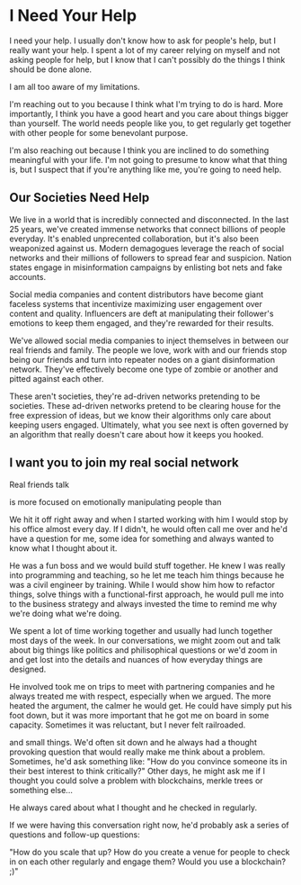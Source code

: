 # I Need Your Help

I need your help. I usually don't know how to ask for people's help, but I really want 
your help. I spent a lot of my career relying on myself and not asking people for 
help, but I know that I can't possibly do the things I think should be done alone.

I am all too aware of my limitations.

I'm reaching out to you because I think what I'm trying to do is hard. More importantly,
I think you have a good heart and you care about things bigger than yourself. The world
needs people like you, to get regularly get together with other people for some benevolant
purpose.

I'm also reaching out because I think you are inclined to do something meaningful with your 
life. I'm not going to presume to know what that thing is, but I suspect that if you're 
anything like me, you're going to need help. 

## Our Societies Need Help

We live in a world that is incredibly connected and disconnected. In the last 25 years, we've 
created immense networks that connect billions of people everyday. It's enabled unprecented 
collaboration, but it's also been weaponized against us. Modern demagogues leverage the reach
of social networks and their millions of followers to spread fear and suspicion. Nation states
engage in misinformation campaigns by enlisting bot nets and fake accounts. 

Social media companies and content distributors have become giant faceless systems that incentivize
maximizing user engagement over content and quality.  Influencers are deft at manipulating their
follower's emotions to keep them engaged, and they're rewarded for their results.

We've allowed social media companies to inject themselves in between our real friends and 
family. The people we love, work with and our friends stop being our friends and turn into
repeater nodes on a giant disinformation network. They've effectively become one type of zombie
or another and pitted against each other.

These aren't societies, they're ad-driven networks pretending to be societies. These ad-driven 
networks pretend to be clearing house for the free expression of ideas, but we know their algorithms
only care about keeping users engaged. Ultimately, what you see next is often governed by an algorithm 
that really doesn't care about how it keeps you hooked.

## I want you to join my real social network

Real friends talk

is more focused on emotionally manipulating people than

We hit it off right away and when I started working with him I would stop by his office almost 
every day.  If I didn't, he would often call me over and he'd have a question for me, some idea for 
something and always wanted to know what I thought about it.

He was a fun boss and we would build stuff together. He knew I was really into programming and teaching, 
so he let me teach him things because he was a civil engineer by training.  While I would show him how to 
refactor things, solve things with a functional-first approach, he would pull me into to the business 
strategy and always invested the time to remind me why we're doing what we're doing. 

We spent a lot of time working together and usually had lunch together most days of the week.  In our
conversations, we might zoom out and talk about big things like politics and philisophical questions 
or we'd zoom in and get lost into the details and nuances of how everyday things are designed. 


 He involved took me on trips to meet with partnering 
companies and he always treated me with respect, especially when we argued. The more heated the argument,
the calmer he would get. He could have simply put his foot down, but it was more important that he got me
on board in some capacity. Sometimes it was reluctant, but I never felt railroaded.


and small things. We'd often sit down and he always had a thought provoking question that would really make me think about
a problem. Sometimes, he'd ask something like: "How do you convince someone its in their best 
interest to think critically?" Other days, he might ask me if I thought you could solve a problem with
blockchains, merkle trees or something else...

He always cared about what I thought and he checked in regularly.

If we were having this conversation right now, he'd probably ask a series of questions and follow-up questions:

"How do you scale that up? How do you create a venue for people to check in on each other regularly and engage them?
Would you use a blockchain? ;)"

